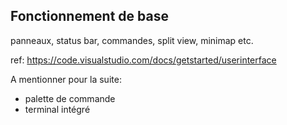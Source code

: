 ## Fonctionnement de base

panneaux, status bar, commandes, split view, minimap etc.

ref: https://code.visualstudio.com/docs/getstarted/userinterface

A mentionner pour la suite:

- palette de commande
- terminal intégré

